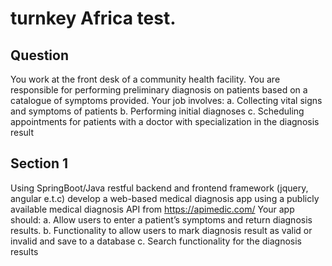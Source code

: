 # turnkey Africa test.
## Question
You work at the front desk of a community health facility. You are responsible for performing
preliminary diagnosis on patients based on a catalogue of symptoms provided. Your job involves:
a. Collecting vital signs and symptoms of patients
b. Performing initial diagnoses
c. Scheduling appointments for patients with a doctor with specialization in the diagnosis
result
## Section 1
Using SpringBoot/Java restful backend and frontend framework (jquery, angular e.t.c) develop a
web-based medical diagnosis app using a publicly available medical diagnosis API from
https://apimedic.com/ Your app should:
a. Allow users to enter a patient’s symptoms and return diagnosis results.
b. Functionality to allow users to mark diagnosis result as valid or invalid and save to a
database
c. Search functionality for the diagnosis results
